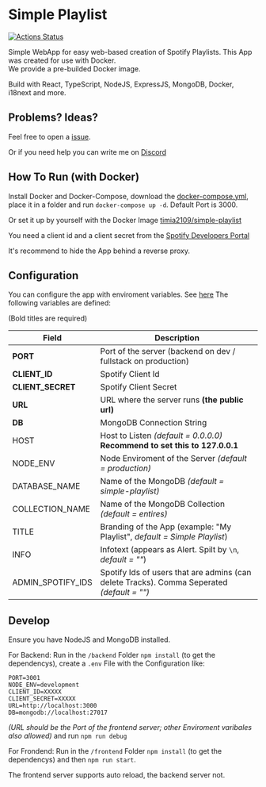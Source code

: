 # Simple Playlist
[![Actions Status](https://github.com/timia2109/simple-playlist/workflows/Docker%20Image%20Build%20and%20Publish/badge.svg)](https://github.com/timia2109/simple-playlist/actions)

Simple WebApp for easy web-based creation of Spotify Playlists.
This App was created for use with Docker.   
We provide a pre-builded Docker image.

Build with React, TypeScript, NodeJS, ExpressJS, MongoDB, Docker, i18next and more.

## Problems? Ideas?
Feel free to open a [issue](https://github.com/timia2109/simple-playlist/issues/new).

Or if you need help you can write me on [Discord](https://discord.gg/ZzPXV3c)

## How To Run (with Docker)
Install Docker and Docker-Compose, download the [docker-compose.yml](https://github.com/timia2109/simple-playlist/blob/master/docker-compose.yml), place it in a folder and run `docker-compose up -d`.
Default Port is 3000.

Or set it up by yourself with the Docker Image [timia2109/simple-playlist](https://hub.docker.com/repository/docker/timia2109/simple-playlist)

You need a client id and a client secret from the [Spotify Developers Portal](https://developer.spotify.com/dashboard/applications)

It's recommend to hide the App behind a reverse proxy.

## Configuration
You can configure the app with enviroment variables. See [here](./backend/src/Enviroment.ts)
The following variables are defined:

(Bold titles are required)

|Field|Description|
|-----|-----------|
|**PORT**|Port of the server (backend on dev / fullstack on production)|
|**CLIENT_ID**|Spotify Client Id|
|**CLIENT_SECRET**|Spotify Client Secret|
|**URL**|URL where the server runs **(the public url)**|
|**DB**|MongoDB Connection String|
|HOST|Host to Listen *(default = 0.0.0.0)* **Recommend to set this to 127.0.0.1**|
|NODE_ENV|Node Enviroment of the Server *(default = production)*|
|DATABASE_NAME|Name of the MongoDB *(default = simple-playlist)*|
|COLLECTION_NAME|Name of the MongoDB Collection *(default = entires)*|
|TITLE|Branding of the App (example: "My Playlist", *default = Simple Playlist*)|
|INFO|Infotext (appears as Alert. Spilt by `\n`, *default = ""*)|
|ADMIN_SPOTIFY_IDS|Spotify Ids of users that are admins (can delete Tracks). Comma Seperated *(default = "")*|

## Develop
Ensure you have NodeJS and MongoDB installed.

For Backend: Run in the `/backend` Folder `npm install` (to get the dependencys), create a `.env` File with the Configuration like:

```
PORT=3001
NODE_ENV=development
CLIENT_ID=XXXXX
CLIENT_SECRET=XXXXX
URL=http://localhost:3000
DB=mongodb://localhost:27017
```
*(URL should be the Port of the frontend server; other Enviroment varibales also allowed)*
and run `npm run debug`

For Frondend: Run in the `/frontend` Folder `npm install` (to get the dependencys) and then `npm run start`.

The frontend server supports auto reload, the backend server not.